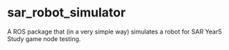 # sar_robot_simulator
A ROS package that (in a very simple way) simulates a robot for SAR Year5 Study game node testing.
